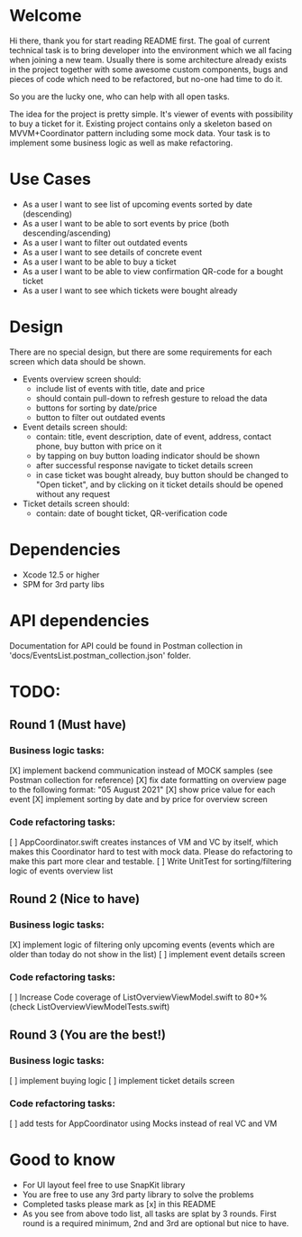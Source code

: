 # Welcome

Hi there, thank you for start reading README first. The goal of current technical task is to bring developer into the environment which we all facing when joining a new team. Usually there is some architecture already exists in the project together with some awesome custom components, bugs and pieces of code which need to be refactored, but no-one had time to do it. 

So you are the lucky one, who can help with all open tasks.

The idea for the project is pretty simple. It's viewer of events with possibility to buy a ticket for it. Existing project contains only a skeleton based on MVVM+Coordinator pattern including some mock data. Your task is to implement some business logic as well as make refactoring.


# Use Cases
- As a user I want to see list of upcoming events sorted by date (descending)
- As a user I want to be able to sort events by price (both descending/ascending)
- As a user I want to filter out outdated events
- As a user I want to see details of concrete event
- As a user I want to be able to buy a ticket
- As a user I want to be able to view confirmation QR-code for a bought ticket
- As a user I want to see which tickets were bought already

# Design
There are no special design, but there are some requirements for each screen which data should be shown.
- Events overview screen should:
    - include list of events with title, date and price
    - should contain pull-down to refresh gesture to reload the data
    - buttons for sorting by date/price
    - button to filter out outdated events
- Event details screen should:
    - contain: title, event description, date of event, address, contact phone, buy button with price on it
    - by tapping on buy button loading indicator should be shown
    - after successful response navigate to ticket details screen
    - in case ticket was bought already, buy button should be changed to "Open ticket", and by clicking on it ticket details should be opened without any request
- Ticket details screen should:
    - contain: date of bought ticket, QR-verification code


# Dependencies
- Xcode 12.5 or higher
- SPM for 3rd party libs

# API dependencies
Documentation for API could be found in Postman collection in 'docs/EventsList.postman_collection.json' folder.

# TODO:

## Round 1 (Must have)

### Business logic tasks:
[Х] implement backend communication instead of MOCK samples (see Postman collection for reference)
[Х] fix date formatting on overview page to the following format: "05 August 2021"
[Х] show price value for each event
[Х] implement sorting by date and by price for overview screen


### Code refactoring tasks:
[ ] AppCoordinator.swift creates instances of VM and VC by itself, which makes this Coordinator hard to test with mock data. Please do refactoring to make this part more clear and testable.
[ ] Write UnitTest for sorting/filtering logic of events overview list

## Round 2 (Nice to have)

### Business logic tasks:
[Х] implement logic of filtering only upcoming events (events which are older than today do not show in the list)
[ ] implement event details screen

### Code refactoring tasks:
[ ] Increase Code coverage of ListOverviewViewModel.swift to 80+% (check ListOverviewViewModelTests.swift)

## Round 3 (You are the best!)

### Business logic tasks:
[ ] implement buying logic
[ ] implement ticket details screen

### Code refactoring tasks:
[ ]  add tests for AppCoordinator using Mocks instead of real VC and VM

# Good to know
- For UI layout feel free to use SnapKit library
- You are free to use any 3rd party library to solve the problems 
- Completed tasks please mark as [x] in this README
- As you see from above todo list, all tasks are splat by 3 rounds. First round is a required minimum, 2nd and 3rd are optional but nice to have. 

